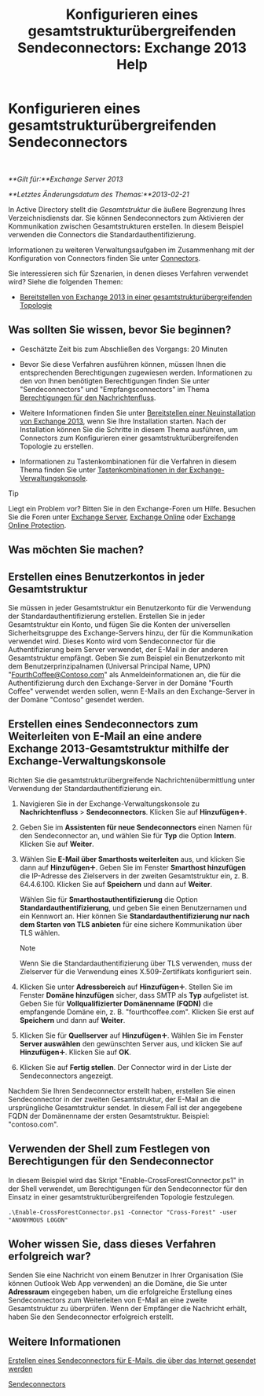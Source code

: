 ﻿---
title: 'Konfigurieren eines gesamtstrukturübergreifenden Sendeconnectors: Exchange 2013 Help'
TOCTitle: Konfigurieren eines gesamtstrukturübergreifenden Sendeconnectors
ms:assetid: 7840d172-071e-4f13-9379-2fe1eee1a7cc
ms:mtpsurl: https://technet.microsoft.com/de-de/library/JJ945053(v=EXCHG.150)
ms:contentKeyID: 52062867
ms.date: 04/24/2018
mtps_version: v=EXCHG.150
ms.translationtype: HT
---

# Konfigurieren eines gesamtstrukturübergreifenden Sendeconnectors

 

_**Gilt für:**Exchange Server 2013_

_**Letztes Änderungsdatum des Themas:**2013-02-21_

In Active Directory stellt die *Gesamtstruktur* die äußere Begrenzung Ihres Verzeichnisdiensts dar. Sie können Sendeconnectors zum Aktivieren der Kommunikation zwischen Gesamtstrukturen erstellen. In diesem Beispiel verwenden die Connectors die Standardauthentifizierung.

Informationen zu weiteren Verwaltungsaufgaben im Zusammenhang mit der Konfiguration von Connectors finden Sie unter [Connectors](connectors-exchange-2013-help.md).

Sie interessieren sich für Szenarien, in denen dieses Verfahren verwendet wird? Siehe die folgenden Themen:

  - [Bereitstellen von Exchange 2013 in einer gesamtstrukturübergreifenden Topologie](deploy-exchange-2013-in-a-cross-forest-topology-exchange-2013-help.md)

## Was sollten Sie wissen, bevor Sie beginnen?

  - Geschätzte Zeit bis zum Abschließen des Vorgangs: 20 Minuten

  - Bevor Sie diese Verfahren ausführen können, müssen Ihnen die entsprechenden Berechtigungen zugewiesen werden. Informationen zu den von Ihnen benötigten Berechtigungen finden Sie unter "Sendeconnectors" und "Empfangsconnectors" im Thema [Berechtigungen für den Nachrichtenfluss](mail-flow-permissions-exchange-2013-help.md).

  - Weitere Informationen finden Sie unter [Bereitstellen einer Neuinstallation von Exchange 2013](deploy-a-new-installation-of-exchange-2013-exchange-2013-help.md), wenn Sie Ihre Installation starten. Nach der Installation können Sie die Schritte in diesem Thema ausführen, um Connectors zum Konfigurieren einer gesamtstrukturübergreifenden Topologie zu erstellen.

  - Informationen zu Tastenkombinationen für die Verfahren in diesem Thema finden Sie unter [Tastenkombinationen in der Exchange-Verwaltungskonsole](keyboard-shortcuts-in-the-exchange-admin-center-exchange-online-protection-help.md).


> [!TIP]
> Liegt ein Problem vor? Bitten Sie in den Exchange-Foren um Hilfe. Besuchen Sie die Foren unter <A href="https://go.microsoft.com/fwlink/p/?linkid=60612">Exchange Server</A>, <A href="https://go.microsoft.com/fwlink/p/?linkid=267542">Exchange Online</A> oder <A href="https://go.microsoft.com/fwlink/p/?linkid=285351">Exchange Online Protection</A>.



## Was möchten Sie machen?

## Erstellen eines Benutzerkontos in jeder Gesamtstruktur

Sie müssen in jeder Gesamtstruktur ein Benutzerkonto für die Verwendung der Standardauthentifizierung erstellen. Erstellen Sie in jeder Gesamtstruktur ein Konto, und fügen Sie die Konten der universellen Sicherheitsgruppe des Exchange-Servers hinzu, der für die Kommunikation verwendet wird. Dieses Konto wird vom Sendeconnector für die Authentifizierung beim Server verwendet, der E-Mail in der anderen Gesamtstruktur empfängt. Geben Sie zum Beispiel ein Benutzerkonto mit dem Benutzerprinzipalnamen (Universal Principal Name, UPN) "FourthCoffee@Contoso.com" als Anmeldeinformationen an, die für die Authentifizierung durch den Exchange-Server in der Domäne "Fourth Coffee" verwendet werden sollen, wenn E-Mails an den Exchange-Server in der Domäne "Contoso" gesendet werden.

## Erstellen eines Sendeconnectors zum Weiterleiten von E-Mail an eine andere Exchange 2013-Gesamtstruktur mithilfe der Exchange-Verwaltungskonsole

Richten Sie die gesamtstrukturübergreifende Nachrichtenübermittlung unter Verwendung der Standardauthentifizierung ein.

1.  Navigieren Sie in der Exchange-Verwaltungskonsole zu **Nachrichtenfluss** \> **Sendeconnectors**. Klicken Sie auf **Hinzufügen**![Hinzufügen (Symbol)](images/JJ218640.c1e75329-d6d7-4073-a27d-498590bbb558(EXCHG.150).gif "Hinzufügen (Symbol)").

2.  Geben Sie im **Assistenten für neue Sendeconnectors** einen Namen für den Sendeconnector an, und wählen Sie für **Typ** die Option **Intern**. Klicken Sie auf **Weiter**.

3.  Wählen Sie **E-Mail über Smarthosts weiterleiten** aus, und klicken Sie dann auf **Hinzufügen**![Hinzufügen (Symbol)](images/JJ218640.c1e75329-d6d7-4073-a27d-498590bbb558(EXCHG.150).gif "Hinzufügen (Symbol)"). Geben Sie im Fenster **Smarthost hinzufügen** die IP-Adresse des Zielservers in der zweiten Gesamtstruktur ein, z. B. 64.4.6.100. Klicken Sie auf **Speichern** und dann auf **Weiter**.
    
    Wählen Sie für **Smarthostauthentifizierung** die Option **Standardauthentifizierung**, und geben Sie einen Benutzernamen und ein Kennwort an. Hier können Sie **Standardauthentifizierung nur nach dem Starten von TLS anbieten** für eine sichere Kommunikation über TLS wählen.
    

    > [!NOTE]
    > Wenn Sie die Standardauthentifizierung über TLS verwenden, muss der Zielserver für die Verwendung eines X.509-Zertifikats konfiguriert sein.



4.  Klicken Sie unter **Adressbereich** auf **Hinzufügen**![Hinzufügen (Symbol)](images/JJ218640.c1e75329-d6d7-4073-a27d-498590bbb558(EXCHG.150).gif "Hinzufügen (Symbol)"). Stellen Sie im Fenster **Domäne hinzufügen** sicher, dass SMTP als **Typ** aufgelistet ist. Geben Sie für **Vollqualifizierter Domänenname (FQDN)** die empfangende Domäne ein, z. B. "fourthcoffee.com". Klicken Sie erst auf **Speichern** und dann auf **Weiter**.

5.  Klicken Sie für **Quellserver** auf **Hinzufügen**![Hinzufügen (Symbol)](images/JJ218640.c1e75329-d6d7-4073-a27d-498590bbb558(EXCHG.150).gif "Hinzufügen (Symbol)"). Wählen Sie im Fenster **Server auswählen** den gewünschten Server aus, und klicken Sie auf **Hinzufügen**![Hinzufügen (Symbol)](images/JJ218640.c1e75329-d6d7-4073-a27d-498590bbb558(EXCHG.150).gif "Hinzufügen (Symbol)"). Klicken Sie auf **OK**.

6.  Klicken Sie auf **Fertig stellen**. Der Connector wird in der Liste der Sendeconnectors angezeigt.

Nachdem Sie Ihren Sendeconnector erstellt haben, erstellen Sie einen Sendeconnector in der zweiten Gesamtstruktur, der E-Mail an die ursprüngliche Gesamtstruktur sendet. In diesem Fall ist der angegebene FQDN der Domänenname der ersten Gesamtstruktur. Beispiel: "contoso.com".

## Verwenden der Shell zum Festlegen von Berechtigungen für den Sendeconnector

In diesem Beispiel wird das Skript "Enable-CrossForestConnector.ps1" in der Shell verwendet, um Berechtigungen für den Sendeconnector für den Einsatz in einer gesamtstrukturübergreifenden Topologie festzulegen.

    .\Enable-CrossForestConnector.ps1 -Connector "Cross-Forest" -user "ANONYMOUS LOGON"

## Woher wissen Sie, dass dieses Verfahren erfolgreich war?

Senden Sie eine Nachricht von einem Benutzer in Ihrer Organisation (Sie können Outlook Web App verwenden) an die Domäne, die Sie unter **Adressraum** eingegeben haben, um die erfolgreiche Erstellung eines Sendeconnectors zum Weiterleiten von E-Mail an eine zweite Gesamtstruktur zu überprüfen. Wenn der Empfänger die Nachricht erhält, haben Sie den Sendeconnector erfolgreich erstellt.

## Weitere Informationen

[Erstellen eines Sendeconnectors für E-Mails, die über das Internet gesendet werden](create-a-send-connector-for-email-sent-to-the-internet-exchange-2013-help.md)

[Sendeconnectors](send-connectors-exchange-2013-help.md)

